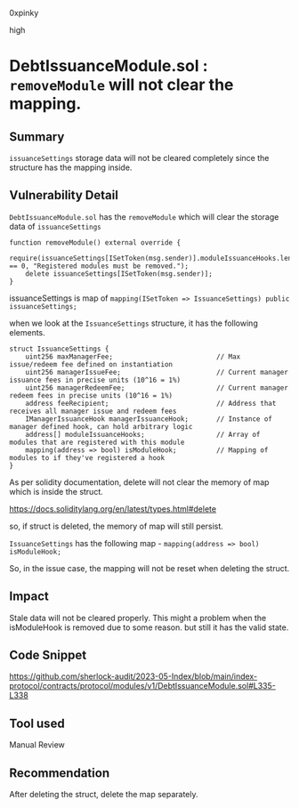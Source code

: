 0xpinky

high

# DebtIssuanceModule.sol : `removeModule` will not clear the mapping.

## Summary

`issuanceSettings` storage data will not be cleared completely since the structure has the mapping inside.

## Vulnerability Detail

`DebtIssuanceModule.sol` has the `removeModule` which will clear the storage data of `issuanceSettings`

    function removeModule() external override {
        require(issuanceSettings[ISetToken(msg.sender)].moduleIssuanceHooks.length == 0, "Registered modules must be removed.");
        delete issuanceSettings[ISetToken(msg.sender)];
    }

issuanceSettings is map of `mapping(ISetToken => IssuanceSettings) public issuanceSettings;`

when we look at the `IssuanceSettings` structure, it has the following elements.

    struct IssuanceSettings {
        uint256 maxManagerFee;                          // Max issue/redeem fee defined on instantiation
        uint256 managerIssueFee;                        // Current manager issuance fees in precise units (10^16 = 1%)
        uint256 managerRedeemFee;                       // Current manager redeem fees in precise units (10^16 = 1%)
        address feeRecipient;                           // Address that receives all manager issue and redeem fees
        IManagerIssuanceHook managerIssuanceHook;       // Instance of manager defined hook, can hold arbitrary logic
        address[] moduleIssuanceHooks;                  // Array of modules that are registered with this module
        mapping(address => bool) isModuleHook;          // Mapping of modules to if they've registered a hook
    }

As per solidity documentation, delete will not clear the memory of map which is inside the struct.

https://docs.soliditylang.org/en/latest/types.html#delete

so, if struct is deleted, the memory of map will still persist.

`IssuanceSettings`   has the following map - `mapping(address => bool) isModuleHook;`

So, in the issue case, the mapping will not be reset when deleting the struct.

## Impact

Stale data will not be cleared properly. This might a problem when the isModuleHook is removed due to some reason. but still it has the valid state.

## Code Snippet

https://github.com/sherlock-audit/2023-05-Index/blob/main/index-protocol/contracts/protocol/modules/v1/DebtIssuanceModule.sol#L335-L338

## Tool used

Manual Review

## Recommendation

After deleting the struct, delete the map separately.
